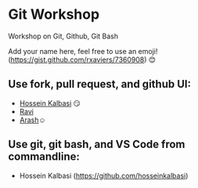 # Git Workshop
Workshop on Git, Github, Git Bash

Add your name here, feel free to use an emoji! (https://gist.github.com/rxaviers/7360908) :blush:

## Use fork, pull request, and github UI:
- [Hossein Kalbasi](https://github.com/hosseinkalbasi) :smirk:
- [Ravi](https://github.com/ravitejavemuri)
- [Arash](https://github.com/arashhosseiniarash/git_workshop):relaxed:

## Use git, git bash, and VS Code from commandline:
- Hossein Kalbasi (https://github.com/hosseinkalbasi)
